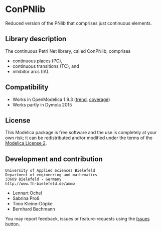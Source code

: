 # ConPNlib
Reduced version of the PNlib that comprises just continuous elements.

## Library description

The continuous Petri Net library, called ConPNlib, comprises
 * continuous places (PC),
 * continuous transitions (TC), and
 * inhibitor arcs (IA).

## Compatibility

 * Works in OpenModelica 1.9.3 ([trend](https://test.openmodelica.org/libraries/history/ConPNlib-trend.svg), [coverage](https://test.openmodelica.org/libraries/ConPNlib/BuildModelRecursive.html))
 * Works partly in Dymola 2015

## License

This Modelica package is free software and the use is completely at your own risk;
it can be redistributed and/or modified under the terms of the [Modelica License 2](https://modelica.org/licenses/ModelicaLicense2).

## Development and contribution
    University of Applied Sciences Bielefeld
    Department of engineering and mathematics
    33609 Bielefeld - Germany
    http://www.fh-bielefeld.de/ammo
* Lennart Ochel
* Sabrina Pro&szlig;
* Timo Kleine-Döpke
* Bernhard Bachmann

You may report feedback, issues or feature-requests using the [Issues](../../issues) button.
